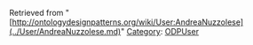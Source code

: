 Retrieved from "[http://ontologydesignpatterns.org/wiki/User:AndreaNuzzolese](../User/AndreaNuzzolese.md)"
 [Category](http://ontologydesignpatterns.org/wiki/Special:Categories "Special:Categories"): [ODPUser](../Category/ODPUser.md "Category:ODPUser")